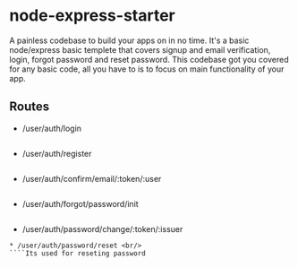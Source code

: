 # node-express-starter <br/>
A painless codebase to build your apps on in no time. It's a basic node/express basic templete that covers signup and email verification, login, forgot password and reset password. This codebase got you covered for any basic code, all you have to is to focus on main functionality of your app. 
## Routes
* /user/auth/login <br/>
  ````This route is used for user login, where it issue a JWT verification token for authentication and authorization in a protected routes 
* /user/auth/register <br/>
  ````This Route register the user and sends email for account verification
* /user/auth/confirm/email/:token/:user <br/>
  ````A route that  confirms the email when a user follows link sent to him in account when he registers his email account
* /user/auth/forgot/password/init <br/>
    ````A route that issue for forgot password email for forgot password
* /user/auth/password/change/:token/:issuer <br/>
 ````Its used for setting the password password after the issued forgot password link is followed from the user's mail  box
* /user/auth/password/reset <br/>
````Its used for reseting password
